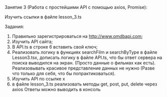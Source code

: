Занятие 3 (Работа с простейшими API с помощью axios, Promise):

Изучить ссылки в файле lesson_3.ts

Задания:
1) Правильно зарегистрироваться на http://www.omdbapi.com;
2) Изучить API сайта;
3) В API.ts в строке 6 вставить свой ключ;
4) Реализовать логику в функциях searchFilm и searchByType в файле Lesson3.tsx, дописать логику в файле API.ts, 
что бы ответ сервера на поиска выводился на экран. (Просто данные о фильмах как есть).
Реализовывать красивое представление данных не нужно (Разве что только для себя, что бы попрактиковаться).
5) Изучить API по ссылке x
6) в файле lesson_3.ts реализовать методы get, post, put, delete через axios
Ответы можно выводить в консоль